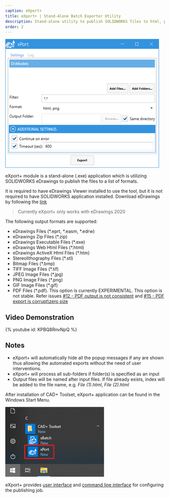 ```yaml
---
caption: eXport+
title: eXport+ | Stand-Alone Batch Exporter Utility
description: Stand-alone utility to publish SOLIDWORKS files to html, pdf, images etc. via eDrawings applications
order: 2
---
```

![eXport+ application](export-app.png)

eXport+ module is a stand-alone (.exe) application which is utilizing SOLIDWORKS eDrawings to publish the files to a list of formats.

It is required to have eDrawings Viewer installed to use the tool, but it is not required to have SOLIDWORKS application installed. Download eDrawings by following the [link](https://www.edrawingsviewer.com/download-edrawings)

> Currently eXport+ only works with eDrawings 2020

The following output formats are supported:

* eDrawings Files (*.eprt, *.easm, *.edrw)
* eDrawings Zip Files (*.zip)
* eDrawings Executable Files (*.exe)
* eDrawings Web Html Files (*.html)
* eDrawings ActiveX Html Files (*.htm)
* Stereolithography Files (*.stl)
* Bitmap Files (*.bmp)
* TIFF Image Files (*.tif)
* JPEG Image Files (*.jpg)
* PNG Image Files (*.png)
* GIF Image Files (*.gif)
* PDF Files (*.pdf). This option is currently EXPERIMENTAL. This option is not stable. Refer issues [#12 - PDF output is not consistent](https://github.com/xarial/cad-plus/issues/12) and [#15 - PDF export is corrupt\zero size](https://github.com/xarial/cad-plus/issues/15)

## Video Demonstration

{% youtube id: KPBQ8RnvNpQ %}

## Notes

* eXport+ will automatically hide all the popup messages if any are shown thus allowing the automated exports without the need of user interventions.
* eXport+ will process all sub-folders if folder(s) is specified as an input
* Output files will be named after input files. If file already exists, index will be added to the file name, e.g. *File (1).html*, *File (2).html*

After installation of CAD+ Toolset, eXport+ application can be found in the Windows Start Menu.

![eXport+ application in the Windows start menu](export-start-menu.png)

eXport+ provides [user interface](user-interface) and [command line interface](command-line) for configuring the publishing job.